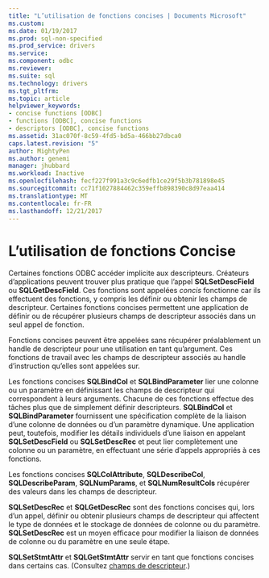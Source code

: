 ```yaml
---
title: "L’utilisation de fonctions concises | Documents Microsoft"
ms.custom: 
ms.date: 01/19/2017
ms.prod: sql-non-specified
ms.prod_service: drivers
ms.service: 
ms.component: odbc
ms.reviewer: 
ms.suite: sql
ms.technology: drivers
ms.tgt_pltfrm: 
ms.topic: article
helpviewer_keywords:
- concise functions [ODBC]
- functions [ODBC], concise functions
- descriptors [ODBC], concise functions
ms.assetid: 31ac070f-8c59-4fd5-bd5a-466bb27dbca0
caps.latest.revision: "5"
author: MightyPen
ms.author: genemi
manager: jhubbard
ms.workload: Inactive
ms.openlocfilehash: fecf227f991a3c9c6edfb1ce29f5b3b781898e45
ms.sourcegitcommit: cc71f1027884462c359effb898390c8d97eaa414
ms.translationtype: MT
ms.contentlocale: fr-FR
ms.lasthandoff: 12/21/2017
---
```

# <a name="using-concise-functions"></a>L’utilisation de fonctions Concise
Certaines fonctions ODBC accéder implicite aux descripteurs. Créateurs d’applications peuvent trouver plus pratique que l’appel **SQLSetDescField** ou **SQLGetDescField**. Ces fonctions sont appelées *concis* fonctionne car ils effectuent des fonctions, y compris les définir ou obtenir les champs de descripteur. Certaines fonctions concises permettent une application de définir ou de récupérer plusieurs champs de descripteur associés dans un seul appel de fonction.  
  
 Fonctions concises peuvent être appelées sans récupérer préalablement un handle de descripteur pour une utilisation en tant qu’argument. Ces fonctions de travail avec les champs de descripteur associés au handle d’instruction qu’elles sont appelées sur.  
  
 Les fonctions concises **SQLBindCol** et **SQLBindParameter** lier une colonne ou un paramètre en définissant les champs de descripteur qui correspondent à leurs arguments. Chacune de ces fonctions effectue des tâches plus que de simplement définir descripteurs. **SQLBindCol** et **SQLBindParameter** fournissent une spécification complète de la liaison d’une colonne de données ou d’un paramètre dynamique. Une application peut, toutefois, modifier les détails individuels d’une liaison en appelant **SQLSetDescField** ou **SQLSetDescRec** et peut lier complètement une colonne ou un paramètre, en effectuant une série d’appels appropriés à ces fonctions.  
  
 Les fonctions concises **SQLColAttribute**, **SQLDescribeCol**, **SQLDescribeParam**, **SQLNumParams**, et **SQLNumResultCols** récupérer des valeurs dans les champs de descripteur.  
  
 **SQLSetDescRec** et **SQLGetDescRec** sont des fonctions concises qui, lors d’un appel, définir ou obtenir plusieurs champs de descripteur qui affectent le type de données et le stockage de données de colonne ou du paramètre. **SQLSetDescRec** est un moyen efficace pour modifier la liaison de données de colonne ou du paramètre en une seule étape.  
  
 **SQLSetStmtAttr** et **SQLGetStmtAttr** servir en tant que fonctions concises dans certains cas. (Consultez [champs de descripteur](../../../odbc/reference/develop-app/descriptor-fields.md).)
